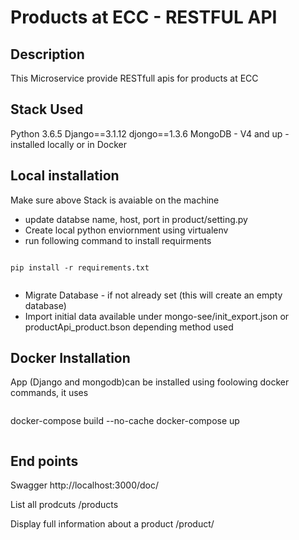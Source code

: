 # Products at ECC - RESTFUL API

## Description
This Microservice provide RESTfull apis for products at ECC

## Stack Used
Python 3.6.5
Django==3.1.12
djongo==1.3.6
MongoDB - V4 and up - installed locally or in Docker

## Local installation
Make sure above Stack is avaiable on the machine

- update databse name, host, port in product/setting.py
- Create local python enviornment using virtualenv
- run following command to install requirments
```
```
    pip install -r requirements.txt
```
```
- Migrate Database - if not already set (this will create an empty database)
- Import initial data available under mongo-see/init_export.json or productApi_product.bson depending method used

## Docker Installation
App (Django and mongodb)can be installed using foolowing docker commands, it uses
```
```
docker-compose build --no-cache
docker-compose up
```
```

## End points
Swagger
http://localhost:3000/doc/

List all prodcuts
/products

Display full information about a product
/product/<key>